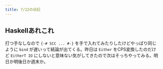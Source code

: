 ```yaml
---
title: 7/22の日記
---
```


## Haskellあれこれ

打つ手なしなので `{-# SCC ... #-}` を手で入れてみたりしたけどやっぱり同じように `bind` が遅いって結論が出てくる。昨日は `Either` をCPS変換したのだけど `EitherT IO` にしないと意味ない気がしてきたので次はそっちやってみる。明日か明後日か週末か。

